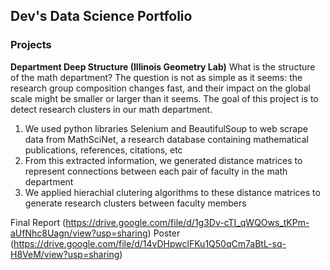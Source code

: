 ## Dev's Data Science Portfolio


### Projects
**Department Deep Structure (Illinois Geometry Lab)**
What is the structure of the math department? The question is not as simple as it seems: the research group composition changes fast, and their impact on the global scale might be smaller or larger than it seems. The goal of this project is to detect research clusters in our math department.

1. We used python libraries Selenium and BeautifulSoup to web scrape data from MathSciNet, a research database containing mathematical publications, references, citations, etc
2. From this extracted information, we generated distance matrices to represent connections between each pair of faculty in the math department
3. We applied hierachial clutering algorithms to these distance matrices to generate research clusters between faculty members

Final Report (https://drive.google.com/file/d/1g3Dv-cTI_qWQOws_tKPm-aUfNhc8Uagn/view?usp=sharing)
Poster (https://drive.google.com/file/d/14vDHpwclFKu1Q50qCm7aBtL-sq-H8VeM/view?usp=sharing)

